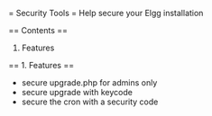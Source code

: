 = Security Tools =
Help secure your Elgg installation

== Contents ==
1. Features

== 1. Features ==
- secure upgrade.php for admins only
- secure upgrade with keycode
- secure the cron with a security code